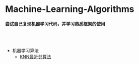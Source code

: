 Machine-Learning-Algorithms
=
#### 尝试自己复现机器学习代码，并学习熟悉框架的使用
<br>
<br>

* 机器学习算法
    * [KNN最近邻算法](KNN.ipynb)


